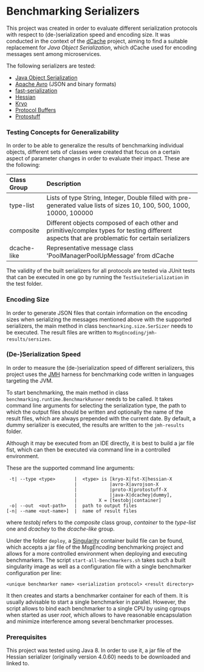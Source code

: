 # Benchmarking Serializers

This project was created in order to evaluate different serialization protocols with respect to (de-)serialization speed and encoding size. It was conducted in the context of the [dCache](https://www.dcache.org/) project, aiming to find a suitable replacement for *Java Object Serialization*, which dCache used for encoding messages sent among microservices.

The following serializers are tested:

- [Java Object Serialization](https://docs.oracle.com/javase/8/docs/technotes/guides/serialization/index.html)
- [Apache Avro](https://avro.apache.org/) (JSON and binary formats)
- [fast-serialization](https://github.com/RuedigerMoeller/fast-serialization)
- [Hessian](http://hessian.caucho.com/doc/hessian-overview.xtp)
- [Kryo](https://github.com/EsotericSoftware/kryo)
- [Protocol Buffers](https://github.com/protocolbuffers/protobuf)
- [Protostuff](https://protostuff.github.io/)


### Testing Concepts for Generalizability

In order to be able to generalize the results of benchmarking individual objects, different sets of classes were created that focus on a certain aspect of parameter changes in order to evaluate their impact. These are the following:

| Class Group | Description  |
| :----       | :---         |
| type-list   | Lists of type String, Integer, Double filled with pre-generated value lists of sizes 10, 100, 500, 1000, 10000, 100000|
| composite   | Different objects composed of each other and primitive/complex types for testing different aspects that are problematic for certain serializers |
| dcache-like | Representative message class 'PoolManagerPoolUpMessage' from dCache |

The validity of the built serializers for all protocols are tested via JUnit tests that can be executed in one go by running the `TestSuiteSerialization` in the test folder.

### Encoding Size

In order to generate JSON files that contain information on the encoding sizes when serializing the messages mentioned above with the supported serializers, the main method in class `benchmarking.size.SerSizer` needs to be executed. The result files are written to `MsgEncoding/jmh-results/sersizes`.

### (De-)Serialization Speed

In order to measure the (de-)serialization speed of different serializers, this project uses the [JMH](https://openjdk.java.net/projects/code-tools/jmh/) harness for benchmarking code written in languages targeting the JVM.

To start benchmarking, the main method in class `benchmarking.runtime.BenchmarkRunner` needs to be called. It takes command line arguments for selecting the serialization type, the path to which the output files should be written and optionally the name of the result files, which are always prepended with the current date. By default, a dummy serializer is executed, the results are written to the `jmh-results` folder.

Although it may be executed from an IDE directly, it is best to build a jar file fist, which can then be executed via command line in a controlled environment.

These are the supported command line arguments:
```
 -t| --type <type>       |  <type> is [kryo-X|fst-X|hessian-X
                         |            |avro-X|avrojson-X
                         |            |proto-X|protostuff-X
                         |            |java-X|dcachey|dummy],
                         |        X = [testobj|container]
 -o| --out  <out-path>   |  path to output files
[-n| --name <out-name>]  |  name of result files
```

where *testobj* refers to the *composite* class group, *container* to the *type-list* one and *dcachey* to the *dcache-like* group.

Under the folder `deploy`, a [Singularity](https://singularity.lbl.gov/) container build file can be found, which accepts a jar file of the *MsgEncoding* benchmarking project and allows for a more controlled environment when deploying and executing benchmarkers. The script `start-all-benchmarkers.sh` takes such a built singularity image as well as a configuration file with a single benchmarker configuration per line:

`<unique benchmarker name> <serialization protocol> <result directory>`

It then creates and starts a benchmarker container for each of them. It is usually advisable to start a single benchmarker in parallel. However, the script allows to bind each benchmarker to a single CPU by using cgroups when started as user *root*, which allows to have reasonable encapsulation and minimize interference among several benchmarker processes.

### Prerequisites

This project was tested using Java 8. In order to use it, a jar file of the Hessian serializer (originally version 4.0.60) needs to be downloaded and linked to.